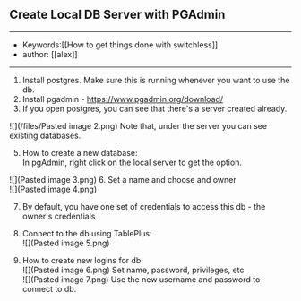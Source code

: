 ## Create Local DB Server with PGAdmin  
---
- Keywords:[[How to get things done with switchless]]
- author: [[alex]]
---
1. Install postgres. Make sure this is running whenever you want to use the db.  
2. Install pgadmin - https://www.pgadmin.org/download/  
3. If you open postgres, you can see that there's a server created already.  

![](/files/Pasted image 2.png)
Note that, under the server you can see existing databases.  

5. How to create a new database:  
In pgAdmin, right click on the local server to get the option.   

![](Pasted image 3.png)
6. Set a name and choose and owner  
![](Pasted image 4.png)

7. By default, you have one set of credentials to access this db - the owner's credentials  

8. Connect to the db using TablePlus:  
![](Pasted image 5.png)
9. How to create new logins for db:  
![](Pasted image 6.png)
Set name, password, privileges, etc  
![](Pasted image 7.png)
Use the new username and password to connect to db.  
